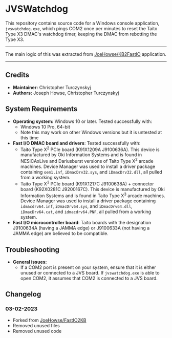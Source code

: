 # JVSWatchdog

This repository contains source code for a Windows console application, `jvswatchdog.exe`, which pings COM2 once per minutes to reset the Taito Type X3 DMAC's watchdog timer, keeping the DMAC from rebotting the Type X3.

---

The main logic of this was extracted from [JoeHowse/KB2FastIO](https://github.com/JoeHowse/FastIO2KB) application.

---

## Credits

* **Maintainer:** Christopher Turczynskyj
* **Authors:** Joseph Howse, Christopher Turczynskyj

## System Requirements

* **Operating system:** Windows 10 or later. Tested successfully with:
  * Windows 10 Pro, 64-bit
  * Note this may work on other Windows versions but it is untested at this time
* **Fast I/O DMAC board and drivers**: Tested successfully with:
  * Taito Type X<sup>2</sup> PCIe board (K91X1209A J9100636A). This device is manufactured by Oki Information Systems and is found in NESiCAxLive and Dariusburst versions of Taito Type X<sup>2</sup> arcade machines. Device Manager was used to install a driver package containing `oem1.inf`, `iDmacDrv32.sys`, and `iDmacDrv32.dll`, all pulled from a working system.
  * Taito Type X<sup>3</sup> PCIe board (K91X1217C J9100638A) + connector board (K92X0281C J9200167C). This device is manufactured by Oki Information Systems and is found in Taito Type X<sup>3</sup> arcade machines. Device Manager was used to install a driver package containing `idmacdrv64.inf`, `iDmacDrv64.sys`, and `iDmacDrv64.dll`, `iDmacDrv64.cat`, and `idmacdrv64.PNF`, all pulled from a working system.
* **Fast I/O microcontroller board**: Taito boards with the designation J9100634A (having a JAMMA edge) or J9100633A (not having a JAMMA edge) are believed to be compatible.

## Troubleshooting

* **General issues:**
  * If a COM2 port is present on your system, ensure that it is either unused or connected to a JVS board. If `jvswatchdog.exe` is able to open COM2, it assumes that COM2 is connected to a JVS board.

## Changelog

### 03-02-2023

* Forked from [JoeHowse/FastIO2KB](https://github.com/JoeHowse/FastIO2KB)
* Removed unused files
* Removed unused code

